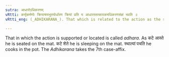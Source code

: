 ```yaml
---
sutra: आधारोऽधिकरणम्
vRtti: कर्त्तृकर्मणोः क्रियाश्रयभूतयोर्धारण क्रियां प्रति य आधारस्तत्कारकमधिकरणसंज्ञं भवति ॥
vRtti_eng: (_ADHIKARANA_). That which is related to the action as the site where the action is performed by reason of the agent or the object being in that place is called _Adhikarana_ or the Location.

---
```

That in which the action is supported or located is called _adhara_. As कटे आस्ते he is seated on the mat. कटे शेते he is sleeping on the mat. स्थाल्यां पचति he cooks in the pot. The _Adhikarana_ takes the 7th case-affix.